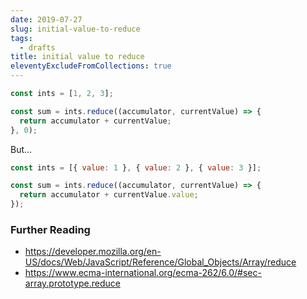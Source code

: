 ```yaml
---
date: 2019-07-27
slug: initial-value-to-reduce
tags:
  - drafts
title: initial value to reduce
eleventyExcludeFromCollections: true
---
```


```js
const ints = [1, 2, 3];

const sum = ints.reduce((accumulator, currentValue) => {
  return accumulator + currentValue;
}, 0);
```

But...

```js
const ints = [{ value: 1 }, { value: 2 }, { value: 3 }];

const sum = ints.reduce((accumulator, currentValue) => {
  return accumulator + currentValue.value;
});
```

### Further Reading

- https://developer.mozilla.org/en-US/docs/Web/JavaScript/Reference/Global_Objects/Array/reduce
- https://www.ecma-international.org/ecma-262/6.0/#sec-array.prototype.reduce
